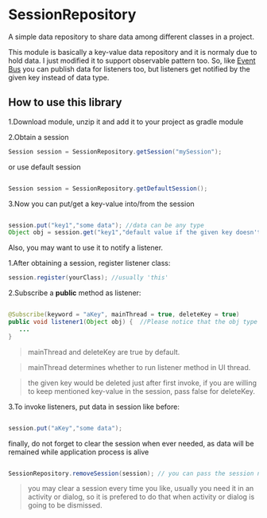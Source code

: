 # SessionRepository
A simple data repository to share data among different classes in a project.

This module is basically a key-value data repository and it is normaly due to hold data. I just modified it to support observable pattern too. So, like [Event Bus](http://www.github.com/greenrobot/eventbus) you can publish data for listeners too, but listeners get notified by the given key instead of data type.

## How to use this library
1.Download module, unzip it and add it to your project as gradle module

2.Obtain a session
```java
Session session = SessionRepository.getSession("mySession");

```
or use default session
```java

Session session = SessionRepository.getDefaultSession();

```
3.Now you can put/get a key-value into/from the session
```java

session.put("key1","some data"); //data can be any type
Object obj = session.get("key1","default value if the given key doesn't exist");

```
Also, you may want to use it to notify a listener.

1.After obtaining a session, register listener class:
```java
session.register(yourClass); //usually 'this'

```
2.Subscribe a __public__ method as listener:
```java

@Subscribe(keyword = "aKey", mainThread = true, deleteKey = true)
public void listener1(Object obj) {  //Please notice that the obj type would be what you have put in session
   ...
}

```
> mainThread and deleteKey are true by default.

> mainThread determines whether to run listener method in UI thread.

> the given key would be deleted just after first invoke, if you are willing to keep mentioned key-value in the session, pass false for deleteKey.

3.To invoke listeners, put data in session like before:
```java

session.put("aKey","some data");

```
finally, do not forget to clear the session when ever needed, as data will be remained while application process is alive
```java

SessionRepository.removeSession(session); // you can pass the session name too

```
>you may clear a session every time you like, usually you need it in an activity or dialog, so it is prefered to do that when activity or dialog is going to be dismissed.
